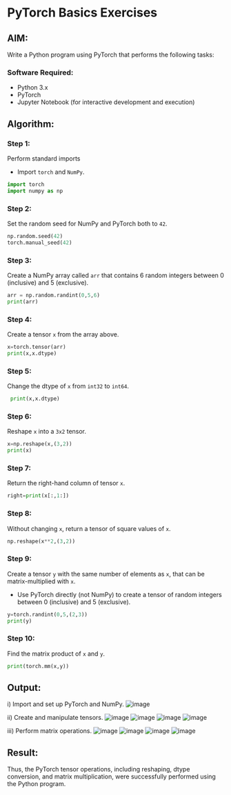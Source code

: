 # PyTorch Basics Exercises

## AIM:
Write a Python program using PyTorch that performs the following tasks:

### Software Required:
- Python 3.x
- PyTorch
- Jupyter Notebook (for interactive development and execution)

## Algorithm:

### Step 1:
Perform standard imports
- Import `torch` and `NumPy`.

```python
import torch
import numpy as np
```

### Step 2:
Set the random seed for NumPy and PyTorch both to `42`.

```python
np.random.seed(42)
torch.manual_seed(42)
```

### Step 3:
Create a NumPy array called `arr` that contains 6 random integers between 0 (inclusive) and 5 (exclusive).

```python
arr = np.random.randint(0,5,6)
print(arr)
```

### Step 4:
Create a tensor `x` from the array above.

```python
x=torch.tensor(arr)
print(x,x.dtype)
```

### Step 5:
Change the dtype of `x` from `int32` to `int64`.

```python
 print(x,x.dtype)
```

### Step 6:
Reshape `x` into a `3x2` tensor.

```python
x=np.reshape(x,(3,2))
print(x)
```

### Step 7:
Return the right-hand column of tensor `x`.

```python
right=print(x[:,1:])
```

### Step 8:
Without changing `x`, return a tensor of square values of `x`.

```python
np.reshape(x**2,(3,2))
```

### Step 9:
Create a tensor `y` with the same number of elements as `x`, that can be matrix-multiplied with `x`.
- Use PyTorch directly (not NumPy) to create a tensor of random integers between 0 (inclusive) and 5 (exclusive).

```python
y=torch.randint(0,5,(2,3))
print(y)
```

### Step 10:
Find the matrix product of `x` and `y`.

```python
print(torch.mm(x,y))
```

## Output:
i) Import and set up PyTorch and NumPy.
![image](https://github.com/user-attachments/assets/6a6c8de4-370a-4094-9e1a-e8c094c3036e)

ii) Create and manipulate tensors.
![image](https://github.com/user-attachments/assets/40a4d58d-eb59-421d-acac-7432fe5fb6c0)
![image](https://github.com/user-attachments/assets/aaf8bd07-91e4-47e1-81a5-ee92ef45dd5a)
![image](https://github.com/user-attachments/assets/b4faf9b5-b15a-43af-99a7-adcb3f93df81)
![image](https://github.com/user-attachments/assets/9e8708f7-45ee-431f-be3b-34ee5c193108)

iii) Perform matrix operations.
![image](https://github.com/user-attachments/assets/5c402f88-ab43-4828-9f74-430a1645a850)
![image](https://github.com/user-attachments/assets/c7c547a7-cb27-48db-b13a-ea8ed109ec1c)
![image](https://github.com/user-attachments/assets/4fbb9f83-754a-4307-9c59-5d940cea9331)
![image](https://github.com/user-attachments/assets/bed85bdf-5b92-4385-bd00-239b8e643324)



## Result:
Thus, the PyTorch tensor operations, including reshaping, dtype conversion, and matrix multiplication, were successfully performed using the Python program.
